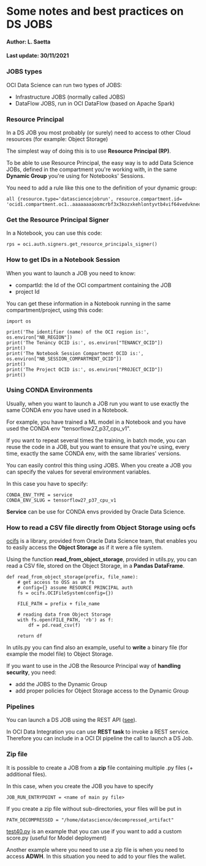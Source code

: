 # Some notes and best practices on DS JOBS

#### Author:      L. Saetta
#### Last update: 30/11/2021

### JOBS types

OCI Data Science can run two types of JOBS:
* Infrastructure JOBS (normally called JOBS)
* DataFlow JOBS, run in OCI DataFlow (based on Apache Spark)

### Resource Principal

In a DS JOB you most probably (or surely) need to access to other Cloud resources (for example: Object Storage)

The simplest way of doing this is to use **Resource Principal (RP)**.

To be able to use Resource Principal, the easy way is to add Data Science JOBs, defined in the compartment you're working with, in the same **Dynamic Group** you're using for Notebooks' Sessions.

You need to add a rule like this one to the definition of your dynamic group:

```
all {resource.type='datasciencejobrun', resource.compartment.id= 'ocid1.compartment.oc1..aaaaaaaaoxmcrbf3x3kozxkehlontyvtb4vif64vedvkneqv3b6rozumpxzq'}
```

### Get the Resource Principal Signer

In a Notebook, you can use this code:

```
rps = oci.auth.signers.get_resource_principals_signer()
```

### How to get IDs in a Notebook Session

When you want to launch a JOB you need to know:
* compartId: the Id of the OCI compartment containing the JOB
* project Id

You can get these information in a Notebook running in the same compartment/project, using this code:

```
import os

print('The identifier (name) of the OCI region is:', os.environ["NB_REGION"])
print('The Tenancy OCID is:', os.environ["TENANCY_OCID"])
print()
print('The Notebook Session Compartment OCID is:', os.environ["NB_SESSION_COMPARTMENT_OCID"])
print()
print('The Project OCID is:', os.environ["PROJECT_OCID"])
print()
```

### Using CONDA Environments

Usually, when you want to launch a JOB run you want to use exactly the same CONDA env you have used in a Notebook.

For example, you have trained a ML model in a Notebook and you have used the CONDA env "tensorflow27_p37_cpu_v1". 

If you want to repeat several times the training, in batch mode, you can reuse the code in a JOB, but you want to ensure that you're using, every time, exactly the same CONDA env, with the same libraries' versions.

You can easily control this thing using JOBS. When you create a JOB you can specify the values for several environment variables.

In this case you have to specify:

```
CONDA_ENV_TYPE = service
CONDA_ENV_SLUG = tensorflow27_p37_cpu_v1
```

**Service** can be use for CONDA envs provided by Oracle Data Science.


### How to read a CSV file directly from Object Storage using ocfs

[ocifs](https://docs.oracle.com/en-us/iaas/tools/ocifs-sdk/latest/index.html) is a library, provided from Oracle Data Science team, that enables you to easily access the **Object Storage** as if it were a file system.

Using the function **read_from_object_storage**, provided in utils.py, you can read a CSV file, stored on the Object Storage, in a **Pandas DataFrame**.

```
def read_from_object_storage(prefix, file_name):
    # get access to OSS as an fs
    # config={} assume RESOURCE PRINCIPAL auth
    fs = ocifs.OCIFileSystem(config={})
    
    FILE_PATH = prefix + file_name
    
    # reading data from Object Storage
    with fs.open(FILE_PATH, 'rb') as f:
        df = pd.read_csv(f)
    
    return df
```

In utils.py you can find also an example, useful to **write** a binary file (for example the model file) to Object Storage.

If you want to use in the JOB the Resource Principal way of **handling security**, you need:
* add the JOBS to the Dynamic Group
* add proper policies for Object Storage access to the Dynamic Group

### Pipelines

You can launch a DS JOB using the REST API ([see](./test_invoke_job_run.ipynb)).

In OCI Data Integration you can use **REST task** to invoke a REST service. Therefore you can include in a OCI DI pipeline the call to launch a DS Job.

### Zip file

It is possible to create a JOB from a **zip** file containing multiple .py files (+ additional files).

In this case, when you create the JOB you have to specify

```
JOB_RUN_ENTRYPOINT = <name of main py file>
```

If you create a zip file without sub-directories, your files will be put in

```
PATH_DECOMPRESSED = "/home/datascience/decompressed_artifact"
```

[test40.py](./test40.py) is an example that you can use if you want to add a custom score.py (useful for Model deployment)

Another example where you need to use a zip file is when you need to access **ADWH**. In this situation you need to add to your files the wallet.
